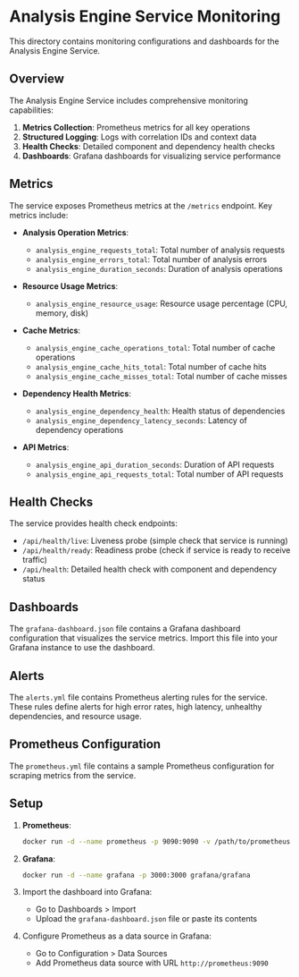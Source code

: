 # Analysis Engine Service Monitoring

This directory contains monitoring configurations and dashboards for the Analysis Engine Service.

## Overview

The Analysis Engine Service includes comprehensive monitoring capabilities:

1. **Metrics Collection**: Prometheus metrics for all key operations
2. **Structured Logging**: Logs with correlation IDs and context data
3. **Health Checks**: Detailed component and dependency health checks
4. **Dashboards**: Grafana dashboards for visualizing service performance

## Metrics

The service exposes Prometheus metrics at the `/metrics` endpoint. Key metrics include:

- **Analysis Operation Metrics**:
  - `analysis_engine_requests_total`: Total number of analysis requests
  - `analysis_engine_errors_total`: Total number of analysis errors
  - `analysis_engine_duration_seconds`: Duration of analysis operations

- **Resource Usage Metrics**:
  - `analysis_engine_resource_usage`: Resource usage percentage (CPU, memory, disk)

- **Cache Metrics**:
  - `analysis_engine_cache_operations_total`: Total number of cache operations
  - `analysis_engine_cache_hits_total`: Total number of cache hits
  - `analysis_engine_cache_misses_total`: Total number of cache misses

- **Dependency Health Metrics**:
  - `analysis_engine_dependency_health`: Health status of dependencies
  - `analysis_engine_dependency_latency_seconds`: Latency of dependency operations

- **API Metrics**:
  - `analysis_engine_api_duration_seconds`: Duration of API requests
  - `analysis_engine_api_requests_total`: Total number of API requests

## Health Checks

The service provides health check endpoints:

- `/api/health/live`: Liveness probe (simple check that service is running)
- `/api/health/ready`: Readiness probe (check if service is ready to receive traffic)
- `/api/health`: Detailed health check with component and dependency status

## Dashboards

The `grafana-dashboard.json` file contains a Grafana dashboard configuration that visualizes the service metrics. Import this file into your Grafana instance to use the dashboard.

## Alerts

The `alerts.yml` file contains Prometheus alerting rules for the service. These rules define alerts for high error rates, high latency, unhealthy dependencies, and resource usage.

## Prometheus Configuration

The `prometheus.yml` file contains a sample Prometheus configuration for scraping metrics from the service.

## Setup

1. **Prometheus**:
   ```bash
   docker run -d --name prometheus -p 9090:9090 -v /path/to/prometheus.yml:/etc/prometheus/prometheus.yml prom/prometheus
   ```

2. **Grafana**:
   ```bash
   docker run -d --name grafana -p 3000:3000 grafana/grafana
   ```

3. Import the dashboard into Grafana:
   - Go to Dashboards > Import
   - Upload the `grafana-dashboard.json` file or paste its contents

4. Configure Prometheus as a data source in Grafana:
   - Go to Configuration > Data Sources
   - Add Prometheus data source with URL `http://prometheus:9090`
